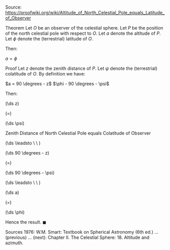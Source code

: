 # 

Source: https://proofwiki.org/wiki/Altitude_of_North_Celestial_Pole_equals_Latitude_of_Observer

Theorem
Let $O$ be an observer of the celestial sphere.
Let $P$ be the position of the north celestial pole with respect to $O$.
Let $a$ denote the altitude of $P$.
Let $\phi$ denote the (terrestrial) latitude of $O$.

Then:

$a = \phi$


Proof
Let $z$ denote the zenith distance of $P$.
Let $\psi$ denote the (terrestrial) colatitude of $O$.
By definition we have:

$a = 90 \degrees - z$
$\phi - 90 \degrees - \psi$

Then:














\(\ds z\)

\(=\)







\(\ds \psi\)





Zenith Distance of North Celestial Pole equals Colatitude of Observer








\(\ds \leadsto \ \ \)





\(\ds 90 \degrees - z\)

\(=\)







\(\ds 90 \degrees - \psi\)














\(\ds \leadsto \ \ \)





\(\ds a\)

\(=\)







\(\ds \phi\)









Hence the result.
$\blacksquare$


Sources
1976: W.M. Smart: Textbook on Spherical Astronomy (6th ed.) ... (previous) ... (next): Chapter $\text {II}$. The Celestial Sphere: $18$. Altitude and azimuth.




